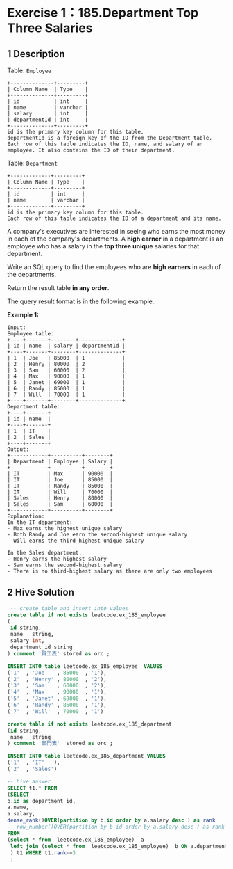 # Exercise 1：185.Department Top Three Salaries

## 1 Description

Table: `Employee`

```
+--------------+---------+
| Column Name  | Type    |
+--------------+---------+
| id           | int     |
| name         | varchar |
| salary       | int     |
| departmentId | int     |
+--------------+---------+
id is the primary key column for this table.
departmentId is a foreign key of the ID from the Department table.
Each row of this table indicates the ID, name, and salary of an employee. It also contains the ID of their department.
```

Table: `Department`

```
+-------------+---------+
| Column Name | Type    |
+-------------+---------+
| id          | int     |
| name        | varchar |
+-------------+---------+
id is the primary key column for this table.
Each row of this table indicates the ID of a department and its name.
```

A company's executives are interested in seeing who earns the most money in each of the company's departments. A **high earner** in a department is an employee who has a salary in the **top three unique** salaries for that department.

Write an SQL query to find the employees who are **high earners** in each of the departments.

Return the result table **in any order**.

The query result format is in the following example.

**Example 1:**

```
Input: 
Employee table:
+----+-------+--------+--------------+
| id | name  | salary | departmentId |
+----+-------+--------+--------------+
| 1  | Joe   | 85000  | 1            |
| 2  | Henry | 80000  | 2            |
| 3  | Sam   | 60000  | 2            |
| 4  | Max   | 90000  | 1            |
| 5  | Janet | 69000  | 1            |
| 6  | Randy | 85000  | 1            |
| 7  | Will  | 70000  | 1            |
+----+-------+--------+--------------+
Department table:
+----+-------+
| id | name  |
+----+-------+
| 1  | IT    |
| 2  | Sales |
+----+-------+
Output: 
+------------+----------+--------+
| Department | Employee | Salary |
+------------+----------+--------+
| IT         | Max      | 90000  |
| IT         | Joe      | 85000  |
| IT         | Randy    | 85000  |
| IT         | Will     | 70000  |
| Sales      | Henry    | 80000  |
| Sales      | Sam      | 60000  |
+------------+----------+--------+
Explanation: 
In the IT department:
- Max earns the highest unique salary
- Both Randy and Joe earn the second-highest unique salary
- Will earns the third-highest unique salary

In the Sales department:
- Henry earns the highest salary
- Sam earns the second-highest salary
- There is no third-highest salary as there are only two employees
```

## 2 Hive Solution

```sql
 -- create table and insert into values
create table if not exists leetcode.ex_185_employee
(
 id string,
 name	string,
 salary int,
 department_id string
) comment '員工表' stored as orc ;

INSERT INTO table leetcode.ex_185_employee  VALUES
('1'  , 'Joe'   , 85000  , '1'),
('2'  , 'Henry' , 80000  , '2'),
('3'  , 'Sam'   , 60000  , '2'),
('4'  , 'Max'   , 90000  , '1'),
('5'  , 'Janet' , 69000  , '1'),
('6'  , 'Randy' , 85000  , '1'),
('7'  , 'Will'  , 70000  , '1')  

create table if not exists leetcode.ex_185_department
(id	string, 
 name	string
) comment '部門表'  stored as orc ;

INSERT INTO table leetcode.ex_185_department VALUES
('1'  , 'IT'   ),
('2'  , 'Sales')

-- hive answer
SELECT t1.* FROM
(SELECT
b.id as department_id,
a.name,
a.salary,
dense_rank()OVER(partition by b.id order by a.salary desc ) as rank
-- row_number()OVER(partition by b.id order by a.salary desc ) as rank
FROM 
(select * from  leetcode.ex_185_employee)  a 
 left join (select * from  leetcode.ex_185_employee)  b ON a.department_id=b.id
 ) t1 WHERE t1.rank<=3
 ;
```
